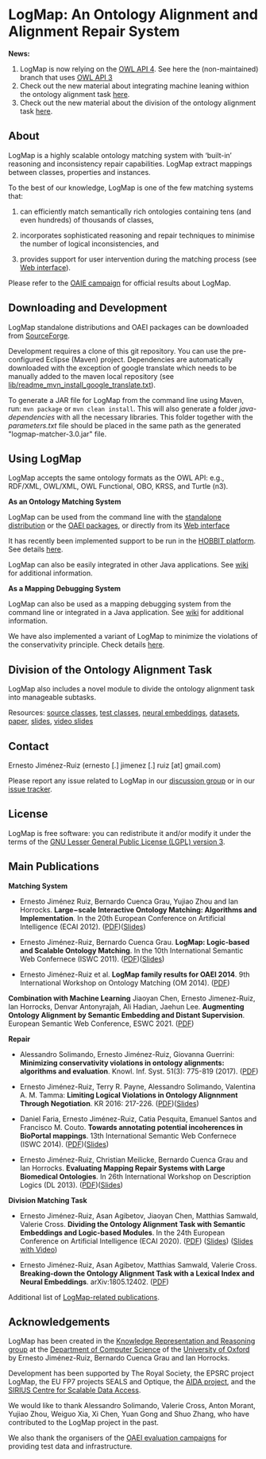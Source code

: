 # LogMap: An Ontology Alignment and Alignment Repair System

**News:**

1. LogMap is now relying on the [OWL API 4](https://github.com/owlcs/owlapi/wiki/Migrate-from-version-3.4-and-3.5-to-4.0). See here the (non-maintained) branch that uses [OWL API 3](https://github.com/ernestojimenezruiz/logmap-matcher/tree/logmap-owlapi-3)
2. Check out the new material about integrating machine leaning withion the ontology alignment task [here](#division-of-the-ontology-alignment-task).
3. Check out the new material about the division of the ontology alignment task [here](#division-of-the-ontology-alignment-task).

## About

LogMap is a highly scalable ontology matching system with ‘built-in’ reasoning and inconsistency repair capabilities. LogMap extract mappings between classes, properties and instances.

To the best of our knowledge, LogMap is one of the few matching systems that:

1. can efficiently match semantically rich ontologies containing tens (and even hundreds) of thousands of classes,

2. incorporates sophisticated reasoning and repair techniques to minimise the number of logical inconsistencies, and 

3. provides support for user intervention during the matching process (see [Web interface](http://krrwebtools.cs.ox.ac.uk/logmap/)). 

Please refer to the [OAIE campaign](http://oaei.ontologymatching.org/) for official results about LogMap.


## Downloading and Development

LogMap standalone distributions and OAEI packages can be downloaded from [SourceForge](https://sourceforge.net/projects/logmap-matcher/).  

Development requires a clone of this git repository. You can use the pre-configured Eclipse (Maven) project. Dependencies are automatically downloaded with the exception of google translate which needs to be manually added to the maven local repository (see [lib/readme_mvn_install_google_translate.txt](./lib/readme_mvn_install_google_translate.txt)).
 
To generate a JAR file for LogMap from the command line using Maven, run: `mvn package` or `mvn clean install`. This will also generate a folder *java-dependencies* with all the necessary libraries. This folder together with the *parameters.txt* file should be placed in the same path as the generated "logmap-matcher-3.0.jar" file. 




## Using LogMap

LogMap accepts the same ontology formats as the OWL API: e.g., RDF/XML, OWL/XML, OWL Functional, OBO, KRSS, and Turtle (n3).

**As an Ontology Matching System**

LogMap can be used from the command line with the [standalone distribution](https://sourceforge.net/projects/logmap-matcher/files/Standalone%20distribution/) or 
the [OAEI packages](https://sourceforge.net/projects/logmap-matcher/files/OAEI%20packages/), or directly from its [Web interface](http://krrwebtools.cs.ox.ac.uk/logmap/)

It has recently been implemented support to be run in the [HOBBIT platform](https://project-hobbit.eu/outcomes/hobbit-platform/). See details [here](https://gitlab.com/ernesto.jimenez.ruiz/logmap-hobbit).

LogMap can also be easily integrated in other Java applications. See [wiki](https://code.google.com/archive/p/logmap-matcher/wikis) for additional information.


**As a Mapping Debugging System**

LogMap can also be used as a mapping debugging system from the command line or integrated in a Java application. See [wiki](https://code.google.com/archive/p/logmap-matcher/wikis) for additional information.

We have also implemented a variant of LogMap to minimize the violations of the conservativity principle. Check details [here](https://github.com/ernestojimenezruiz/logmap-conservativity).


## Division of the Ontology Alignment Task

LogMap also includes a novel module to divide the ontology alignment task into manageable subtasks.

Resources: [source classes](https://github.com/ernestojimenezruiz/logmap-matcher/tree/master/src/main/java/uk/ac/ox/krr/logmap2/division), [test classes](https://github.com/ernestojimenezruiz/logmap-matcher/tree/master/src/test/java/uk/ac/ox/krr/logmap2/test/overlapping), [neural embeddings](https://github.com/plumdeq/neuro-onto-part), [datasets](https://doi.org/10.5281/zenodo.1214148), [paper](https://arxiv.org/abs/2003.05370), [slides](https://drive.google.com/file/d/1zWkRWmk7Jo-p9QJr1ZGdk5HFJse_1pmv/view?usp=sharing), [video slides](https://drive.google.com/file/d/1-DDNurn_xmgMQkVWnUU3CT_q6Aokjhru/view?usp=sharing)




## Contact
Ernesto Jiménez-Ruiz (ernesto [.] jimenez [.] ruiz [at] gmail.com)

Please report any issue related to LogMap in our <a href="https://groups.google.com/forum/#!forum/logmap-matcher-discussion" target="_blank">discussion group</a> 
or in our <a href="https://github.com/ernestojimenezruiz/logmap-matcher/issues" target="_blank">issue tracker</a>.


## License

LogMap is free software: you can redistribute it and/or modify it under the terms of the [GNU Lesser General Public License (LGPL) version 3](http://www.gnu.org/licenses/lgpl-3.0.en.html).


## Main Publications

**Matching System**

- Ernesto Jiménez Ruiz‚ Bernardo Cuenca Grau‚ Yujiao Zhou and Ian Horrocks. **Large−scale Interactive Ontology Matching: Algorithms and Implementation**. In the 20th European Conference on Artificial Intelligence (ECAI 2012). ([PDF](http://www.cs.ox.ac.uk/files/4801/LogMap_ecai2012.pdf))([Slides](https://www.slideshare.net/ernestojimenezruiz/logmap-largescale-logicbased-and-interactive-ontology-matching))

- Ernesto Jiménez-Ruiz, Bernardo Cuenca Grau. **LogMap: Logic-based and Scalable Ontology Matching**. In the 10th International Semantic Web Confernece (ISWC 2011). ([PDF](http://www.cs.ox.ac.uk/isg/projects/LogMap/papers/paper_ISWC2011.pdf))([Slides](https://www.slideshare.net/ernestojimenezruiz/logmap-logicbased-and-scalable-ontology-matching))

- Ernesto Jiménez-Ruiz et al. **LogMap family results for OAEI 2014**. 9th International Workshop on Ontology Matching (OM 2014). ([PDF](http://disi.unitn.it/~p2p/OM-2014/oaei14_paper4.pdf))

**Combination with Machine Learning**
Jiaoyan Chen, Ernesto Jimenez-Ruiz, Ian Horrocks, Denvar Antonyrajah, Ali Hadian, Jaehun Lee. **Augmenting Ontology Alignment by Semantic Embedding and Distant Supervision**. European Semantic Web Conference, ESWC 2021. ([PDF](https://openaccess.city.ac.uk/id/eprint/25810/1/ESWC2021_ontology_alignment_LogMap_ML.pdf))


**Repair**

- Alessandro Solimando, Ernesto Jiménez-Ruiz, Giovanna Guerrini:
**Minimizing conservativity violations in ontology alignments: algorithms and evaluation**. Knowl. Inf. Syst. 51(3): 775-819 (2017). ([PDF](https://www.cs.ox.ac.uk/files/8299/kais-conservativity.pdf)) 

- Ernesto Jiménez-Ruiz, Terry R. Payne, Alessandro Solimando, Valentina A. M. Tamma:
**Limiting Logical Violations in Ontology Alignnment Through Negotiation**. KR 2016: 217-226. ([PDF](https://www.cs.ox.ac.uk/files/8036/kr2016_jimenez-ruiz.pdf))([Slides](https://www.slideshare.net/ernestojimenezruiz/limiting-logical-violations-in-ontology-alignnment-through-negotiation))

- Daniel Faria, Ernesto Jiménez-Ruiz, Catia Pesquita, Emanuel Santos and Francisco M. Couto. **Towards annotating potential incoherences in BioPortal mappings**. 13th International Semantic Web Confernece (ISWC 2014). ([PDF](https://www.cs.ox.ac.uk/files/6655/paper_ISWC_BioPortal.pdf))([Slides](https://www.slideshare.net/ernestojimenezruiz/towards-annotating-potential-incoherences-in-bioportal-mappings))

- Ernesto Jiménez-Ruiz, Christian Meilicke, Bernardo Cuenca Grau and Ian Horrocks. **Evaluating Mapping Repair Systems with Large Biomedical Ontologies**. In 26th International Workshop on Description Logics (DL 2013). ([PDF](http://ceur-ws.org/Vol-1014/paper_63.pdf))([Slides](https://www.slideshare.net/ernestojimenezruiz/evaluating-mapping-repair-systems-with-large-biomedical-ontologies))


**Division Matching Task**

- Ernesto Jiménez-Ruiz, Asan Agibetov, Jiaoyan Chen, Matthias Samwald, Valerie Cross. **Dividing the Ontology Alignment Task with Semantic Embeddings and Logic-based Modules**. In the 24th European Conference on Artificial Intelligence (ECAI 2020). 
([PDF](https://arxiv.org/abs/2003.05370)) ([Slides](https://drive.google.com/file/d/1zWkRWmk7Jo-p9QJr1ZGdk5HFJse_1pmv/view?usp=sharing)) ([Slides with Video](https://drive.google.com/file/d/1-DDNurn_xmgMQkVWnUU3CT_q6Aokjhru/view?usp=sharing))

- Ernesto Jiménez-Ruiz, Asan Agibetov, Matthias Samwald, Valerie Cross. **Breaking-down the Ontology Alignment Task with a Lexical Index and Neural Embeddings**. arXiv:1805.12402. ([PDF](https://arxiv.org/pdf/1805.12402.pdf))

Additional list of [LogMap-related publications](http://www.cs.ox.ac.uk/projects/publications/date/LogMap.html).


## Acknowledgements

LogMap has been created in the [Knowledge Representation and Reasoning group](http://www.cs.ox.ac.uk/isg/krr/) at the [Department of Computer Science](http://www.cs.ox.ac.uk/) of 
the [University of Oxford](http://www.ox.ac.uk/) by Ernesto Jiménez-Ruiz, Bernardo Cuenca Grau and Ian Horrocks. 

Development has been supported by The Royal Society, the EPSRC project LogMap, the EU FP7 projects SEALS and Optique, the [AIDA project](https://www.turing.ac.uk/research/research-projects/artificial-intelligence-data-analytics-aida), and the [SIRIUS Centre for Scalable Data Access](http://sirius-labs.no/).

We would like to thank Alessandro Solimando, Valerie Cross, Anton Morant, Yujiao Zhou, Weiguo Xia, Xi Chen, Yuan Gong and Shuo Zhang, who have contributed to the LogMap project in the past.

We also thank the organisers of the [OAEI evaluation campaigns](http://oaei.ontologymatching.org/) for providing test data and infrastructure.

